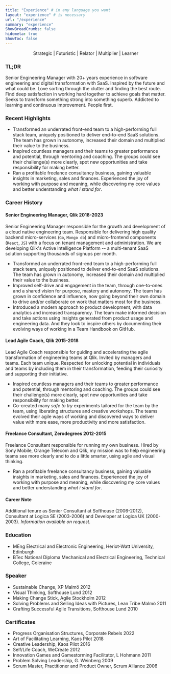 ```yaml
---
title: "Experience" # in any language you want
layout: "experience" # is necessary
url: "/experience"
summary: "experience"
ShowBreadCrumbs: false
hidemeta: true
ShowToc: false
---
```


<p style="text-align: center;">Strategic | Futuristic | Relator | Multiplier | Learner</p>

### TL;DR
Senior Engineering Manager with 20+ years experience in software engineering and digital transformation with SaaS. Inspired by the future and what could be. Love sorting through the clutter and finding the best route. Find deep satisfaction in working hard together to achieve goals that matter. Seeks to transform something strong into something superb. Addicted to learning and continuous improvement. People first.

### Recent Highlights

- Transformed an underrated front-end team to a high-performing full stack team, uniquely positioned to deliver end-to-end SaaS solutions. The team has grown in autonomy, increased their domain and multiplied their value to the business.
- Inspired countless managers and their teams to greater performance and potential, through mentoring and coaching. The groups could see their challenge(s) more clearly, spot new opportunities and take responsibility for making better.
- Ran a profitable freelance consultancy business, gaining valuable insights in marketing, sales and finances. Experienced the joy of working with purpose and meaning, while discovering my core values and better understanding *what i stand for*. 

### Career History

#### Senior Engineering Manager, Qlik 2018-2023
Senior Engineering Manager responsible for the growth and development of a cloud native engineering team. Responsible for delivering high quality backend micro-services (`Go`, `Mongo db`) and micro-frontend components (`React`, `JS`) with a focus on tenant management and administration. We are developing Qlik's Active Intelligence Platform -- a multi-tenant SaaS solution supporting thousands of signups per month.

- Transformed an underrated front-end team to a high-performing full stack team, uniquely positioned to deliver end-to-end SaaS solutions. The team has grown in autonomy, increased their domain and multiplied their value to the business.
- Improved self-drive and engagement in the team, through one-to-ones and a shared vision for purpose, mastery and autonomy. The team has grown in confidence and influence, now going beyond their own domain to drive and/or collaborate on work that matters most for the business.
- Introduced a modern approach to product development, with data analytics and increased transparency. The team make informed decision and take actions using insights generated from product usage and engineering data. And they look to inspire others by documenting their evolving ways of working in a Team Handbook on GitHub. 

#### Lead Agile Coach, Qlik 2015-2018

Lead Agile Coach responsible for guiding and accelerating the agile transformation of engineering teams at Qlik. Invited by managers and teams. Each team unique. Respected for unlocking potential in individuals and teams by including them in their transformation, feeding their curiosity and supporting their initiative.

- Inspired countless managers and their teams to greater performance and potential, through mentoring and coaching. The groups could see their challenge(s) more clearly, spot new opportunities and take responsibility for making better.
- Co-created many _safe to try_ experiments tailored for the team by the team, using liberating structures and creative workshops. The teams evolved their agile ways of working and discovered ways to deliver value with more ease, more productivity and more satisfaction.

#### Freelance Consultant, Zerodegrees 2012-2015

Freelance Consultant responsible for running my own business. Hired by Sony Mobile, Orange Telecom and Qlik, my mission was to help engineering teams see more clearly and to do a little smarter, using agile and visual thinking.

- Ran a profitable freelance consultancy business, gaining valuable insights in marketing, sales and finances. Experienced the joy of working with purpose and meaning, while discovering my core values and better understanding *what i stand for*. 

#### Career Note

Additional tenure as Senior Consultant at Softhouse (2006-2012), Consultant at Logica SE (2003-2006) and Developer at Logica UK (2000-2003). *Information available on request.*

### Education

- MEng Electrical and Electronic Engineering, Heriot-Watt University, Edinburgh
- BTec National Diploma Mechanical and Electrical Engineering, Technical College, Coleraine

### Speaker

- Sustainable Change, XP Malmö 2012
- Visual Thinking, Softhouse Lund 2012
- Making Change Stick, Agile Stockholm 2012
- Solving Problems and Selling Ideas with Pictures, Lean Tribe Malmö 2011 
- Crafting Successful Agile Transitions, Softhouse Lund 2010

### Certificates

- Progress Organisation Structures, Corporate Rebels 2022
- Art of Facilitating Learning, Kaos Pilot 2018
- Creative Leadership, Kaos Pilot 2016
- Self/Life Coach, WeCreate 2012
- Innovation Games and Gamestorming Facilitator, L Hohmann 2011
- Problem Solving Leadership, G. Weinberg 2009
- Scrum Master, Practitioner and Product Owner, Scrum Alliance 2006